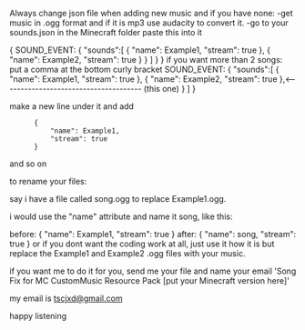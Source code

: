 Always change json file when adding new music
and if you have none:
-get music in .ogg format and if it is mp3 use audacity to convert it.
-go to your sounds.json in the Minecraft folder
paste this into it

{
SOUND_EVENT: {
        "sounds":[
          {
              "name": Example1,
              "stream": true
          },
          {
              "name": Example2,
              "stream": true
          }
         }
      ]
   }
}
        if you want more than 2 songs:
put a comma at the bottom curly bracket
SOUND_EVENT: {
        "sounds":[
          {
              "name": Example1,
              "stream": true
          },
          {
              "name": Example2,
              "stream": true
          },<-------------------------------------- (this one)
         }
      ]
   }

make a new line under it and add

          {
              "name": Example1,
              "stream": true
          }
and so on

to rename your files:

say i have a file called song.ogg to replace Example1.ogg.

i would use the "name" attribute and name it song, like this:

before:
{
              "name": Example1,
              "stream": true
          }
after:
{
              "name": song,
              "stream": true
          }
or if you dont want the coding work at all, just use it how it is but replace the Example1 and Example2 .ogg files with your music.

if you want me to do it for you, send me your file and name your email 'Song Fix for MC CustomMusic Resource Pack [put your Minecraft version here]'

my email is tscjxd@gmail.com

happy listening

